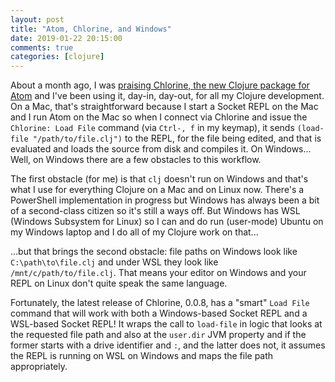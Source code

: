 ```yaml
---
layout: post
title: "Atom, Chlorine, and Windows"
date: 2019-01-22 20:15:00
comments: true
categories: [clojure]
---
```

About a month ago, I was [praising Chlorine, the new Clojure package for
Atom](http://corfield.org/blog/2018/12/19/atom-chlorine/) and I've been using
it, day-in, day-out, for all my Clojure development. On a Mac, that's
straightforward because I start a Socket REPL on the Mac and I run Atom on the
Mac so when I connect via Chlorine and issue the `Chlorine: Load File`
command (via `Ctrl-, f` in my keymap), it sends `(load-file "/path/to/file.clj")`
to the REPL, for the file being edited, and that is evaluated and loads the
source from disk and compiles it. On Windows...<!-- more --> Well, on Windows
there are a few obstacles to this workflow.

The first obstacle (for me) is that `clj` doesn't run on Windows and that's
what I use for everything Clojure on a Mac and on Linux now. There's a
PowerShell implementation in progress but Windows has always been a bit of a
second-class citizen so it's still a ways off. But Windows has WSL (Windows
Subsystem for Linux) so I can
and do run (user-mode) Ubuntu on my Windows laptop and I do all of my Clojure
work on that...

...but that brings the second obstacle: file paths on Windows look like
`C:\path\to\file.clj` and under WSL they look like `/mnt/c/path/to/file.clj`.
That means your editor on Windows and your REPL on Linux don't quite speak the
same language.

Fortunately, the latest release of Chlorine, 0.0.8, has a "smart" `Load File`
command that will work with both a Windows-based Socket REPL and a WSL-based
Socket REPL! It wraps the call to `load-file` in logic that looks at the
requested file path and also at the
`user.dir` JVM property and if the former starts with a drive identifier and `:`,
and the latter does not, it assumes the REPL is running on WSL on Windows and
maps the file path appropriately.
